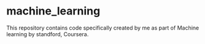 # machine_learning
This repository contains code specifically created by me as part of Machine learning by standford, Coursera.
